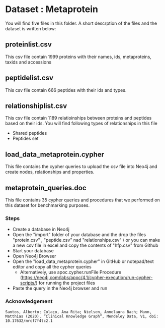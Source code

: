 # Dataset : Metaprotein

You will find five files in this folder. A short descrption of the files and the dataset is written below:

## proteinlist.csv
This csv file contain 1999 proteins with their names, ids, metaproteins, taxids and accessions

## peptidelist.csv
This csv file contain 666 peptides with their ids and types.

## relationshiplist.csv
This csv file contain 1189 relatioinships between proteins and peptides based on their ids. You will find following types of relationships in this file
 * Shared peptides
 * Peptides set

## load_data_metaprotein.cypher
This file contains the cypher queries to upload the csv file into Neo4j and create nodes, relationships and properties.

## metaprotein_queries.doc
This file contains 35 cypher queries and procedures that we performed on this dataset for benchmarking purposes.

### Steps
* Create a database in Neo4j 
* Open the "import" folder of your database and the drop the files "protein.csv" , "peptide.csv"  nad "relationships.csv" / or you can make a new csv file in excel and copy the contents of "hfp.csv" from Github
* Start your database
* Open Neo4j Browser
* Open the "load_data_metaprotein.cypher" in GitHub or notepad/text editor and copy all the cypher queries
  * Alternatively, use apoc.cypher.runFile Procedure (https://neo4j.com/labs/apoc/4.1/cypher-execution/run-cypher-scripts/) for running the project files 
* Paste the query in the Neo4j browser and run

### Acknowledgement
```
Santos, Alberto; Colaço, Ana Rita; Nielsen, Annelaura Bach; Mann, Matthias (2020), “Clinical Knowledge Graph”, Mendeley Data, V1, doi: 10.17632/mrcf7f4tc2.1

```

